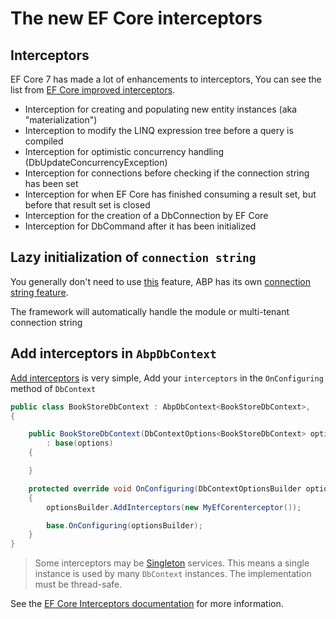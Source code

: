 # The new EF Core interceptors

## Interceptors

EF Core 7 has made a lot of enhancements to interceptors, You can see the list from [EF Core improved interceptors](https://learn.microsoft.com/en-us/ef/core/what-is-new/ef-core-7.0/whatsnew#new-and-improved-interceptors-and-events).

* Interception for creating and populating new entity instances (aka "materialization")
* Interception to modify the LINQ expression tree before a query is compiled
* Interception for optimistic concurrency handling (DbUpdateConcurrencyException)
* Interception for connections before checking if the connection string has been set
* Interception for when EF Core has finished consuming a result set, but before that result set is closed
* Interception for the creation of a DbConnection by EF Core
* Interception for DbCommand after it has been initialized

## Lazy initialization of `connection string`

You generally don't need to use [this](https://learn.microsoft.com/en-us/ef/core/what-is-new/ef-core-7.0/whatsnew#lazy-initialization-of-a-connection-string) feature, ABP has its own [connection string feature](https://docs.abp.io/en/abp/latest/Connection-Strings).  

The framework will automatically handle the module or multi-tenant connection string

## Add interceptors in `AbpDbContext`

[Add interceptors](https://learn.microsoft.com/en-us/ef/core/logging-events-diagnostics/interceptors#registering-interceptors) is very simple, Add your `interceptors` in the `OnConfiguring` method of `DbContext`

````csharp
public class BookStoreDbContext : AbpDbContext<BookStoreDbContext>,
{

    public BookStoreDbContext(DbContextOptions<BookStoreDbContext> options)
        : base(options)
    {

    }

    protected override void OnConfiguring(DbContextOptionsBuilder optionsBuilder)
    {
        optionsBuilder.AddInterceptors(new MyEfCorenterceptor());

        base.OnConfiguring(optionsBuilder);
    }
}
````

> Some interceptors may be [Singleton](https://learn.microsoft.com/en-us/aspnet/core/fundamentals/dependency-injection?view=aspnetcore-7.0#service-lifetimes) services. This means a single instance is used by many `DbContext` instances. The implementation must be thread-safe.


See the [EF Core Interceptors documentation](https://learn.microsoft.com/en-us/ef/core/logging-events-diagnostics/interceptors) for more information.
